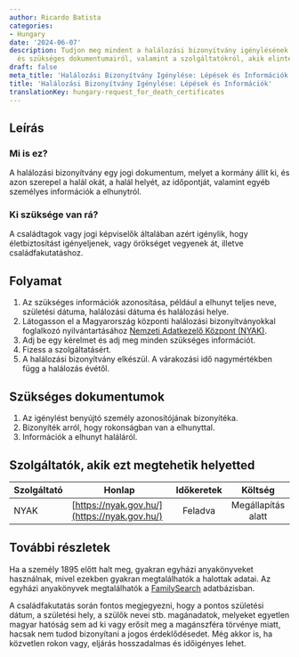 ```yaml
---
author: Ricardo Batista
categories:
- Hungary
date: '2024-06-07'
description: Tudjon meg mindent a halálozási bizonyítvány igénylésének folyamatáról
  és szükséges dokumentumairól, valamint a szolgáltatókról, akik elintézhetik helyette.
draft: false
meta_title: 'Halálozási Bizonyítvány Igénylése: Lépések és Információk'
title: 'Halálozási Bizonyítvány Igénylése: Lépések és Információk'
translationKey: hungary-request_for_death_certificates
---
```



## Leírás
### Mi is ez?
A halálozási bizonyítvány egy jogi dokumentum, melyet a kormány állít ki, és azon szerepel a halál okát, a halál helyét, az időpontját, valamint egyéb személyes információk a elhunytról.

### Ki szüksége van rá?
A családtagok vagy jogi képviselők általában azért igénylik, hogy életbiztosítást igényeljenek, vagy örökséget vegyenek át, illetve családfakutatáshoz.

## Folyamat
1. Az szükséges információk azonosítása, például a elhunyt teljes neve, születési dátuma, halálozási dátuma és halálozási helye.
2. Látogasson el a Magyarország központi halálozási bizonyítványokkal foglalkozó nyilvántartásához [Nemzeti Adatkezelő Központ (NYAK)](https://nyak.gov.hu/).
3. Adj be egy kérelmet és adj meg minden szükséges információt.
4. Fizess a szolgáltatásért.
5. A halálozási bizonyítvány elkészül. A várakozási idő nagymértékben függ a halálozás évétől.

## Szükséges dokumentumok
1. Az igénylést benyújtó személy azonosítójának bizonyítéka.
2. Bizonyíték arról, hogy rokonságban van a elhunyttal.
3. Információk a elhunyt haláláról.

## Szolgáltatók, akik ezt megtehetik helyetted

| Szolgáltató     |     Honlap       |     Időkeretek   |       Költség    |
| --------------- | --------------- |  :-------------: | :-------------: |
| NYAK            |  [https://nyak.gov.hu/](https://nyak.gov.hu/) | Feladva  | Megállapítás alatt |

## További részletek
Ha a személy 1895 előtt halt meg, gyakran egyházi anyakönyveket használnak, mivel ezekben gyakran megtalálhatók a halottak adatai. Az egyházi anyakönyvek megtalálhatók a [FamilySearch](https://familysearch.org/search/collection/show#uri=http://familysearch.org/searchapi/search/collection/1452460) adatbázisban.

A családfakutatás során fontos megjegyezni, hogy a pontos születési dátum, a születési hely, a szülők nevei stb. magánadatok, melyeket egyetlen magyar hatóság sem ad ki vagy erősít meg a magánszféra törvénye miatt, hacsak nem tudod bizonyítani a jogos érdeklődésedet. Még akkor is, ha közvetlen rokon vagy, eljárás hosszadalmas és időigényes lehet.